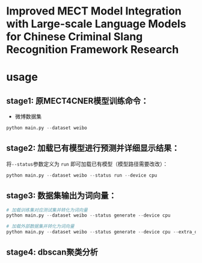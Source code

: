 # Improved MECT Model Integration with Large-scale Language Models for Chinese Criminal Slang Recognition Framework Research

# usage

## stage1: 原MECT4CNER模型训练命令：

- 微博数据集

```py
python main.py --dataset weibo
```

## stage2: 加载已有模型进行预测并详细显示结果：

将``--status``参数定义为 ``run`` 即可加载已有模型（模型路径需要改改）：

```py
python main.py --dataset weibo --status run --device cpu
```

## stage3: 数据集输出为词向量：

```py
# 加载训练集对应测试集并转化为词向量
python main.py --dataset weibo --status generate --device cpu

# 加载外部数据集并转化为词向量
python main.py --dataset weibo --status generate --device cpu --extra_datasets tieba
```

## stage4: dbscan聚类分析

